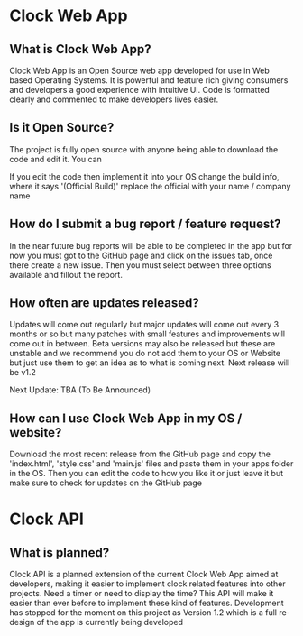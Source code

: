 # Clock Web App

## What is Clock Web App?

Clock Web App is an Open Source web app developed for use in Web based Operating Systems. It is powerful and feature rich giving consumers and developers a good experience with intuitive UI. Code is formatted clearly and commented to make developers lives easier.

## Is it Open Source?

The project is fully open source with anyone being able to download the code and edit it. You can 

If you edit the code then implement it into your OS change the build info, where it says '(Official Build)' replace the official with your name / company name

## How do I submit a bug report / feature request?

In the near future bug reports will be able to be completed in the app but for now you must got to the GitHub page and click on the issues tab, once there create a new issue. Then you must select between three options available and fillout the report.

## How often are updates released?

Updates will come out regularly but major updates will come out every 3 months or so but many patches with small features and improvements will come out in between. Beta versions may also be released but these are unstable and we recommend you do not add them to your OS or Website but just use them to get an idea as to what is coming next. Next release will be v1.2

Next Update: TBA (To Be Announced)

## How can I use Clock Web App in my OS / website?

Download the most recent release from the GitHub page and copy the 'index.html', 'style.css' and 'main.js' files and paste them in your apps folder in the OS. Then you can edit the code to how you like it or just leave it but make sure to check for updates on the GitHub page

# Clock API

## What is planned?

Clock API is a planned extension of the current Clock Web App aimed at developers, making it easier to implement clock related features into other projects. Need a timer or need to display the time? This API will make it easier than ever before to implement these kind of features. Development has stopped for the moment on this project as Version 1.2 which is a full re-design of the app is currently being developed
